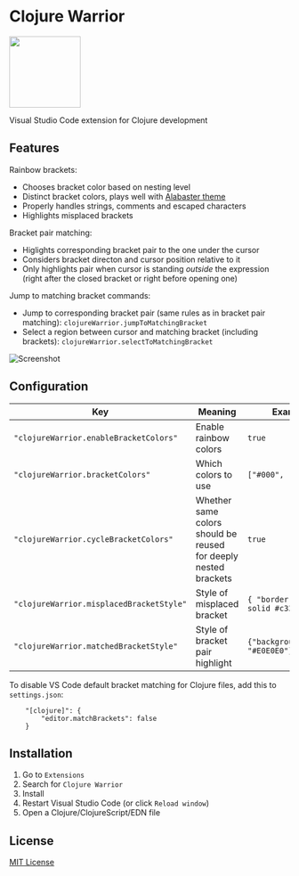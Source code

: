 # Clojure Warrior

<img src="https://raw.githubusercontent.com/tonsky/clojure-warrior/master/extras/icon.png" width="128px" height="128px">

Visual Studio Code extension for Clojure development

## Features

Rainbow brackets:

- Chooses bracket color based on nesting level
- Distinct bracket colors, plays well with [Alabaster theme](https://marketplace.visualstudio.com/items?itemName=tonsky.theme-alabaster)
- Properly handles strings, comments and escaped characters
- Highlights misplaced brackets

Bracket pair matching:

- Higlights corresponding bracket pair to the one under the cursor
- Considers bracket directon and cursor position relative to it
- Only highlights pair when cursor is standing _outside_ the expression (right after the closed bracket or right before opening one)

Jump to matching bracket commands:

- Jump to corresponding bracket pair (same rules as in bracket pair matching): `clojureWarrior.jumpToMatchingBracket`
- Select a region between cursor and matching bracket (including brackets): `clojureWarrior.selectToMatchingBracket`

![Screenshot](https://raw.githubusercontent.com/tonsky/clojure-warrior/master/extras/screenshot.png)

## Configuration

| Key | Meaning | Example |
| --- | ------- | ------- |
| `"clojureWarrior.enableBracketColors"` | Enable rainbow colors |  `true` |
| `"clojureWarrior.bracketColors"` | Which colors to use |  `["#000", "#999"]` |
| `"clojureWarrior.cycleBracketColors"` | Whether same colors should be reused for deeply nested brackets | `true` |
| `"clojureWarrior.misplacedBracketStyle"` | Style of misplaced bracket | `{ "border": "2px solid #c33" }` |
| `"clojureWarrior.matchedBracketStyle"` | Style of bracket pair highlight | `{"backgroundColor": "#E0E0E0"}` |

To disable VS Code default bracket matching for Clojure files, add this to `settings.json`:

```
    "[clojure]": {
        "editor.matchBrackets": false
    }
```

## Installation

1. Go to `Extensions`
2. Search for `Clojure Warrior`
3. Install
4. Restart Visual Studio Code (or click `Reload window`)
5. Open a Clojure/ClojureScript/EDN file

## License

[MIT License](https://github.com/tonsky/clojure-warrior/blob/master/./LICENSE.txt)
